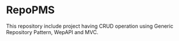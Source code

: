 # RepoPMS
This repository include project having CRUD operation using Generic Repository Pattern, WepAPI and MVC.
